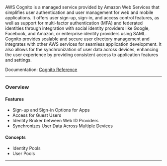 AWS Cognito is a managed service provided by Amazon Web Services that simplifies user authentication and user management for web and mobile applications. It offers user sign-up, sign-in, and access control features, as well as support for multi-factor authentication (MFA) and federated identities through integration with social identity providers like Google, Facebook, and Amazon, or enterprise identity providers using SAML. Cognito provides scalable and secure user directory management and integrates with other AWS services for seamless application development. It also allows for the synchronization of user data across devices, enhancing the user experience by providing consistent access to application features and settings.

Documentation: [Cognito Reference](https://aws.amazon.com/pm/cognito/)
___
### Overview
#### Features
- Sign-up and Sign-in Options for Apps
- Access for Guest Users
- Identity Broker between Web ID Providers
- Synchronizes User Data Across Multiple Devices
#### Concepts
- Identity Pools
- User Pools

___
